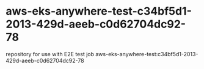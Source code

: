# aws-eks-anywhere-test-c34bf5d1-2013-429d-aeeb-c0d62704dc92-78
repository for use with E2E test job aws-eks-anywhere-test:c34bf5d1-2013-429d-aeeb-c0d62704dc92-78
